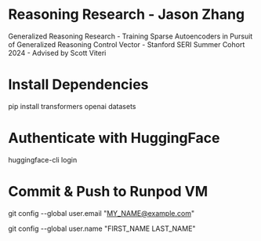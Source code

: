 # Reasoning Research - Jason Zhang 
Generalized Reasoning Research - Training Sparse Autoencoders in Pursuit of Generalized Reasoning Control Vector - Stanford SERI Summer Cohort 2024 - Advised by Scott Viteri

# Install Dependencies
pip install transformers openai datasets

# Authenticate with HuggingFace
huggingface-cli login

# Commit & Push to Runpod VM
git config --global user.email "MY_NAME@example.com"


git config --global user.name "FIRST_NAME LAST_NAME"



